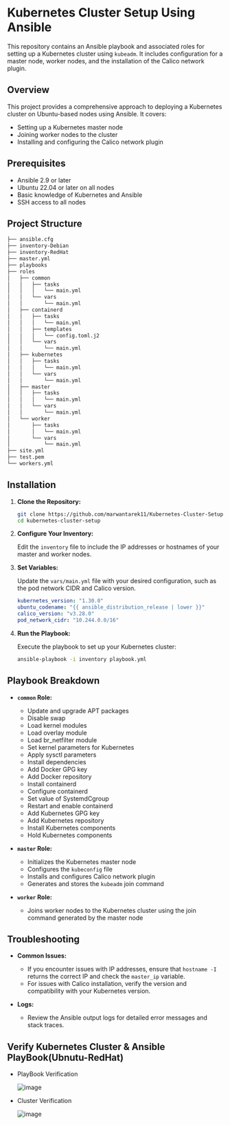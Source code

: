 # Kubernetes Cluster Setup Using Ansible

This repository contains an Ansible playbook and associated roles for setting up a Kubernetes cluster using `kubeadm`. It includes configuration for a master node, worker nodes, and the installation of the Calico network plugin.

## Overview

This project provides a comprehensive approach to deploying a Kubernetes cluster on Ubuntu-based nodes using Ansible. It covers:

- Setting up a Kubernetes master node
- Joining worker nodes to the cluster
- Installing and configuring the Calico network plugin

## Prerequisites

- Ansible 2.9 or later
- Ubuntu 22.04 or later on all nodes
- Basic knowledge of Kubernetes and Ansible
- SSH access to all nodes

## Project Structure

```bash
├── ansible.cfg
├── inventory-Debian
├── inventory-RedHat
├── master.yml
├── playbooks
├── roles
│   ├── common
│   │   ├── tasks
│   │   │   └── main.yml
│   │   └── vars
│   │       └── main.yml
│   ├── containerd
│   │   ├── tasks
│   │   │   └── main.yml
│   │   ├── templates
│   │   │   └── config.toml.j2
│   │   └── vars
│   │       └── main.yml
│   ├── kubernetes
│   │   ├── tasks
│   │   │   └── main.yml
│   │   └── vars
│   │       └── main.yml
│   ├── master
│   │   ├── tasks
│   │   │   └── main.yml
│   │   └── vars
│   │       └── main.yml
│   └── worker
│       ├── tasks
│       │   └── main.yml
│       └── vars
│           └── main.yml
├── site.yml
├── test.pem
└── workers.yml
```

## Installation

1. **Clone the Repository:**

   ```bash
   git clone https://github.com/marwantarek11/Kubernetes-Cluster-Setup-Using-Kubeadm-Via-Ansible-Roles.git
   cd kubernetes-cluster-setup
   ```

2. **Configure Your Inventory:**

   Edit the `inventory` file to include the IP addresses or hostnames of your master and worker nodes.

3. **Set Variables:**

   Update the `vars/main.yml` file with your desired configuration, such as the pod network CIDR and Calico version.

   ```yaml
   kubernetes_version: "1.30.0"
   ubuntu_codename: "{{ ansible_distribution_release | lower }}"
   calico_version: "v3.28.0"
   pod_network_cidr: "10.244.0.0/16"

   ```

4. **Run the Playbook:**

   Execute the playbook to set up your Kubernetes cluster:

   ```bash
   ansible-playbook -i inventory playbook.yml
   ```

## Playbook Breakdown

- **`common` Role:** 
  - Update and upgrade APT packages
  - Disable swap
  - Load kernel modules
  - Load overlay module
  - Load br_netfilter module
  - Set kernel parameters for Kubernetes
  - Apply sysctl parameters
  - Install dependencies
  - Add Docker GPG key
  - Add Docker repository
  - Install containerd
  - Configure containerd
  - Set value of SystemdCgroup
  - Restart and enable containerd
  - Add Kubernetes GPG key
  - Add Kubernetes repository
  - Install Kubernetes components
  - Hold Kubernetes components

- **`master` Role:**
  - Initializes the Kubernetes master node
  - Configures the `kubeconfig` file
  - Installs and configures Calico network plugin
  - Generates and stores the `kubeadm` join command

- **`worker` Role:**
  - Joins worker nodes to the Kubernetes cluster using the join command generated by the master node

## Troubleshooting

- **Common Issues:**
  - If you encounter issues with IP addresses, ensure that `hostname -I` returns the correct IP and check the `master_ip` variable.
  - For issues with Calico installation, verify the version and compatibility with your Kubernetes version.

- **Logs:**
  - Review the Ansible output logs for detailed error messages and stack traces.

## Verify Kubernetes Cluster & Ansible PlayBook(Ubnutu-RedHat)

- PlayBook Verification
  
   ![image](https://github.com/user-attachments/assets/2109590e-136d-46f2-8034-09b8f9da2edd)

- Cluster Verification
  
   ![image](https://github.com/user-attachments/assets/e5690057-dcf5-419d-b4e8-41aa545498ad)

